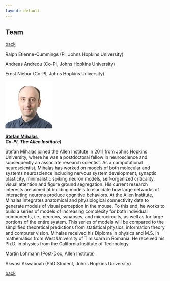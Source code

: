 ```yaml
---
layout: default
---
```


## Team

[back](./)

Ralph Etienne-Cummings (PI, Johns Hopkins University)

Andreas Andreou (Co-PI, Johns Hopkins University)

Ernst Niebur (Co-PI, Johns Hopkins University)

![](/assets/img/stefan_mihalas_148x148.png)

**[Stefan Mihalas](https://alleninstitute.org/what-we-do/brain-science/about/team/staff-profiles/stefan-mihalas/)**, <br>
***Co-PI, The Allen Institute)***

Stefan Mihalas joined the Allen Institute in 2011 from Johns Hopkins University, where he was a postdoctoral fellow in neuroscience and subsequently an associate research scientist. As a computational neuroscientist, Mihalas has worked on models of both molecular and systems neuroscience including nervous system development, synaptic plasticity, minimalistic spiking neuron models, self-organized criticality, visual attention and figure ground segregation. His current research interests are aimed at building models to elucidate how large networks of interacting neurons produce cognitive behaviors. At the Allen Institute, Mihalas integrates anatomical and physiological connectivity data to generate models of visual perception in the mouse. To this end, he works to build a series of models of increasing complexity for both individual components, i.e., neurons, synapses, and microcircuits, as well as for large portions of the entire system. This series of models will be compared to the simplified theoretical predictions from statistical physics, information theory and computer vision. Mihalas received his Diploma in physics and M.S. in mathematics from West University of Timisoara in Romania. He received his Ph.D. in physics from the California Institute of Technology.

Martin Lohmann (Post-Doc, Allen Institute)

Akwasi Akwaboah (PhD Student, Johns Hopkins University)


[back](./)
